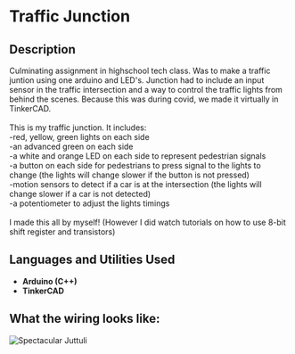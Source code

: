 <h1>Traffic Junction</h1>

<h2>Description</h2>
Culminating assignment in highschool tech class. Was to make a traffic juntion using one arduino and LED's. Junction had to include an input sensor in the traffic intersection and a way to control the traffic lights from behind the scenes. Because this was during covid, we made it virtually in TinkerCAD.<br />
<br />
This is my traffic junction. It includes:<br />
  -red, yellow, green lights on each side<br />
  -an advanced green on each side<br />
  -a white and orange LED on each side to represent pedestrian signals<br />
  -a button on each side for pedestrians to press signal to the lights to change (the lights will change slower if the button is not pressed)<br />
  -motion sensors to detect if a car is at the intersection (the lights will change slower if a car is not detected)<br />
  -a potentiometer to adjust the lights timings<br />
<br />
I made this all by myself! (However I did watch tutorials on how to use 8-bit shift register and transistors)<br />

<h2>Languages and Utilities Used</h2>

- <b>Arduino (C++)</b> 
- <b>TinkerCAD</b>

<h2>What the wiring looks like:</h2>

![Spectacular Juttuli](https://github.com/ManavToor/TinkerCAD/assets/68403400/4f038c27-152c-42a5-a127-35970660e2a1)


<!--
 ```diff
- text in red
+ text in green
! text in orange
# text in gray
@@ text in purple (and bold)@@
```
--!>
